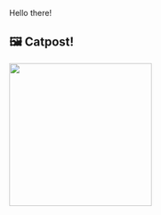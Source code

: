 Hello there!



## 🖼️ Catpost!

<sub>
    <img src="https://cdn2.thecatapi.com/images/MTYwNzYxNg.jpg" height="256">
</sub>

